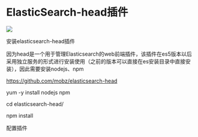 # ElasticSearch-head插件

![](/assets/42.png)


安装elasticsearch-head插件


因为head是一个用于管理Elasticsearch的web前端插件，该插件在es5版本以后采用独立服务的形式进行安装使用（之前的版本可以直接在es安装目录中直接安装），因此需要安装nodejs、npm

https://github.com/mobz/elasticsearch-head


yum -y install nodejs npm

cd elasticsearch-head/

npm install

配置插件

